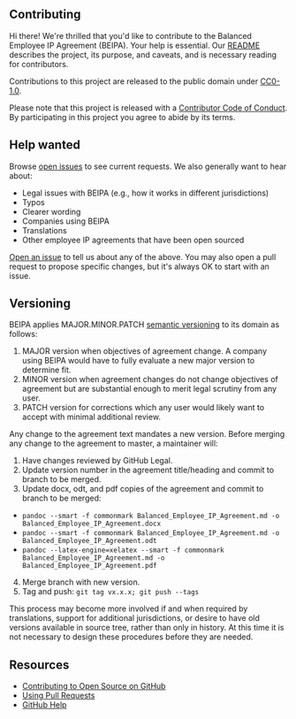 ## Contributing

Hi there! We're thrilled that you'd like to contribute to the Balanced Employee IP Agreement (BEIPA). Your help is essential. Our [README](README.md) describes the project, its purpose, and caveats, and is necessary reading for contributors.

Contributions to this project are released to the public domain under [CC0-1.0](LICENSE.md).

Please note that this project is released with a [Contributor Code of Conduct](CODE_OF_CONDUCT.md). By participating in this project you agree to abide by its terms.

## Help wanted

Browse [open issues](https://github.com/github/balanced-employee-ip-agreement/issues) to see current requests. We also generally want to hear about:

* Legal issues with BEIPA (e.g., how it works in different jurisdictions)
* Typos
* Clearer wording
* Companies using BEIPA
* Translations
* Other employee IP agreements that have been open sourced

[Open an issue](https://github.com/github/balanced-employee-ip-agreement/issues/new) to tell us about any of the above. You may also open a pull request to propose specific changes, but it's always OK to start with an issue.

## Versioning

BEIPA applies MAJOR.MINOR.PATCH [semantic versioning](http://semver.org/) to its domain as follows:

1. MAJOR version when objectives of agreement change. A company using BEIPA would have to fully evaluate a new major version to determine fit.
2. MINOR version when agreement changes do not change objectives of agreement but are substantial enough to merit legal scrutiny from any user.
3. PATCH version for corrections which any user would likely want to accept with minimal additional review.

Any change to the agreement text mandates a new version. Before merging any change to the agreement to master, a maintainer will:

1. Have changes reviewed by GitHub Legal.
2. Update version number in the agreement title/heading and commit to branch to be merged.
3. Update docx, odt, and pdf copies of the agreement and commit to branch to be merged:
  - `pandoc --smart -f commonmark Balanced_Employee_IP_Agreement.md -o Balanced_Employee_IP_Agreement.docx`
  - `pandoc --smart -f commonmark Balanced_Employee_IP_Agreement.md -o Balanced_Employee_IP_Agreement.odt`
  - `pandoc --latex-engine=xelatex --smart -f commonmark Balanced_Employee_IP_Agreement.md -o Balanced_Employee_IP_Agreement.pdf`  
4. Merge branch with new version.
5. Tag and push: `git tag vx.x.x; git push --tags`

This process may become more involved if and when required by translations, support for additional jurisdictions, or desire to have old versions available in source tree, rather than only in history. At this time it is not necessary to design these procedures before they are needed.

## Resources

- [Contributing to Open Source on GitHub](https://guides.github.com/activities/contributing-to-open-source/)
- [Using Pull Requests](https://help.github.com/articles/about-pull-requests/)
- [GitHub Help](https://help.github.com)
